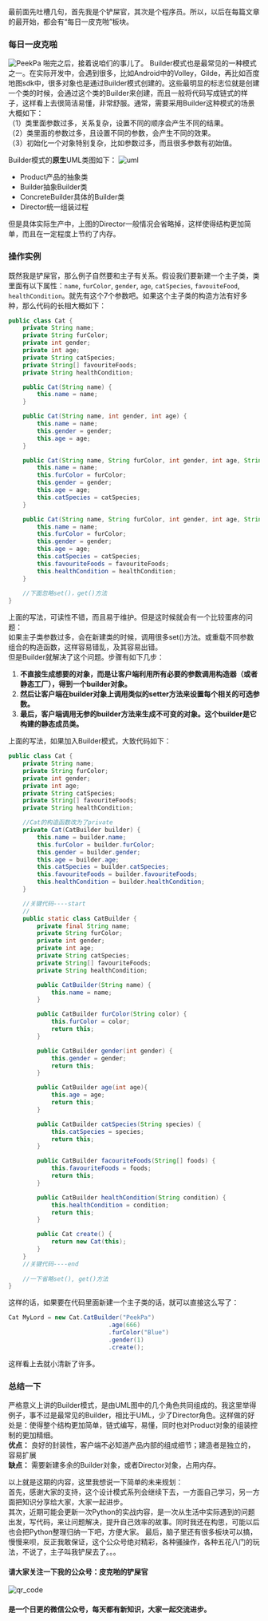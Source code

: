 最前面先吐槽几句，首先我是个铲屎官，其次是个程序员。所以，以后在每篇文章的最开始，都会有“每日一皮克啪”板块。

### 每日一皮克啪
![PeekPa](https://github.com/SwyftG/DesignPatternExample/blob/master/src/DP_02_BuilderPattern/img/02_peekpa.jpeg)
啪完之后，接着说咱们的事儿了。
Builder模式也是最常见的一种模式之一。在实际开发中，会遇到很多，比如Android中的Volley，Gilde，再比如百度地图sdk中，很多对象也是通过Builder模式创建的。这些最明显的标志位就是创建一个类的时候，会通过这个类的Builder来创建，而且一般将代码写成链式的样子，这样看上去很简洁易懂，非常舒服。通常，需要采用Builder这种模式的场景大概如下：  
（1）类里面参数过多，关系复杂，设置不同的顺序会产生不同的结果。  
（2）类里面的参数过多，且设置不同的参数，会产生不同的效果。  
（3）初始化一个对象特别复杂，比如参数过多，而且很多参数有初始值。

Builder模式的**原生**UML类图如下：
![uml](https://github.com/SwyftG/DesignPatternExample/blob/master/src/DP_02_BuilderPattern/img/builder_pattern.jpg)
- Product产品的抽象类
- Builder抽象Builder类
- ConcreteBuilder具体的Builder类
- Director统一组装过程    

但是具体实际生产中，上图的Director一般情况会省略掉，这样使得结构更加简单，而且在一定程度上节约了内存。

### 操作实例
既然我是铲屎官，那么例子自然要和主子有关系。假设我们要新建一个主子类，类里面有以下属性：`name`, `furColor`, `gender`, `age`, `catSpecies`, `favouiteFood`, `healthCondition`。就先有这个7个参数吧。如果这个主子类的构造方法有好多种，那么代码的长相大概如下：
```JAVA
public class Cat {
    private String name;
    private String furColor;
    private int gender;
    private int age;
    private String catSpecies;
    private String[] favouriteFoods;
    private String healthCondition;

    public Cat(String name) {
        this.name = name;
    }

    public Cat(String name, int gender, int age) {
        this.name = name;
        this.gender = gender;
        this.age = age;
    }

    public Cat(String name, String furColor, int gender, int age, String catSpecies) {
        this.name = name;
        this.furColor = furColor;
        this.gender = gender;
        this.age = age;
        this.catSpecies = catSpecies;
    }

    public Cat(String name, String furColor, int gender, int age, String catSpecies, String[] favouriteFoods, String healthCondition) {
        this.name = name;
        this.furColor = furColor;
        this.gender = gender;
        this.age = age;
        this.catSpecies = catSpecies;
        this.favouriteFoods = favouriteFoods;
        this.healthCondition = healthCondition;
    }
    
    //下面忽略set()，get()方法
}
```
上面的写法，可读性不错，而且易于维护。但是这时候就会有一个比较蛋疼的问题：  
如果主子类参数过多，会在新建类的时候，调用很多set()方法。或重载不同参数组合的构造函数，这样容易错乱，及其容易出错。  
但是Builder就解决了这个问题。步骤有如下几步：
 1. **不直接生成想要的对象，而是让客户端利用所有必要的参数调用构造器（或者静态工厂），得到一个builder对象。**
 2. **然后让客户端在builder对象上调用类似的setter方法来设置每个相关的可选参数。**
 3. **最后，客户端调用无参的builder方法来生成不可变的对象。这个builder是它构建的静态成员类。**  

上面的写法，如果加入Builder模式，大致代码如下：
```JAVA
public class Cat {
    private String name;
    private String furColor;
    private int gender;
    private int age;
    private String catSpecies;
    private String[] favouriteFoods;
    private String healthCondition;

    //Cat的构造函数改为了private
    private Cat(CatBuilder builder) {
        this.name = builder.name;
        this.furColor = builder.furColor;
        this.gender = builder.gender;
        this.age = builder.age;
        this.catSpecies = builder.catSpecies;
        this.favouriteFoods = builder.favouriteFoods;
        this.healthCondition = builder.healthCondition;
    }

    //关键代码----start
    //
    public static class CatBuilder {
        private final String name;
        private String furColor;
        private int gender;
        private int age;
        private String catSpecies;
        private String[] favouriteFoods;
        private String healthCondition;

        public CatBuilder(String name) {
            this.name = name;
        }

        public CatBuilder furColor(String color) {
            this.furColor = color;
            return this;
        }

        public CatBuilder gender(int gender) {
            this.gender = gender;
            return this;
        }

        public CatBuilder age(int age){
            this.age = age;
            return this;
        }

        public CatBuilder catSpecies(String species) {
            this.catSpecies = species;
            return this;
        }

        public CatBuilder facouriteFoods(String[] foods) {
            this.favouriteFoods = foods;
            return this;
        }

        public CatBuilder healthCondition(String condition) {
            this.healthCondition = condition;
            return this;
        }

        public Cat create() {
            return new Cat(this);
        }
    }
    //关键代码----end
    
    //一下省略set(), get()方法
}
```
这样的话，如果要在代码里面新建一个主子类的话，就可以直接这么写了：
```JAVA
Cat MyLord = new Cat.CatBuilder("PeekPa")
                            .age(666)
                            .furColor("Blue")
                            .gender(1)
                            .create();
```
这样看上去就小清新了许多。
### 总结一下
严格意义上讲的Builder模式，是由UML图中的几个角色共同组成的。我这里举得例子，事不过是最常见的Builder，相比于UML，少了Director角色。这样做的好处是：使得整个结构更加简单，链式编写，易懂，同时也对Product对象的组装控制的更加精细。  
**优点：** 良好的封装性，客户端不必知道产品内部的组成细节；建造者是独立的，容易扩展  
**缺点：** 需要新建多余的Builder对象，或者Director对象，占用内存。

以上就是这期的内容，这里我想说一下简单的未来规划：  
首先，感谢大家的支持，这个设计模式系列会继续下去，一方面自己学习，另一方面把知识分享给大家，大家一起进步。  
其次，近期可能会更新一次Python的实战内容，是一次从生活中实际遇到的问题出发，写代码，来让问题解决，提升自己效率的故事。同时我还在构思，可能以后也会把Python整理归纳一下吧，方便大家。
最后，脑子里还有很多板块可以搞，慢慢来呗，反正我敢保证，这个公众号绝对精彩，各种骚操作，各种五花八门的玩法，不说了，主子叫我铲屎去了。。。

#### 请大家关注一下我的公众号：**皮克啪的铲屎官**
![qr_code](https://github.com/SwyftG/DesignPatternExample/blob/master/src/img/qr_code.png)
#### 是一个日更的微信公众号，每天都有新知识，大家一起交流进步。
